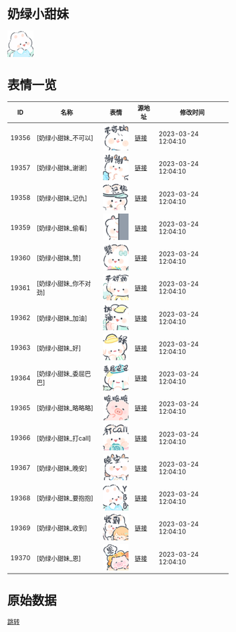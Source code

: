 # 奶绿小甜妹

<img src="./cover.png" height="60" alt="cover" />

# 表情一览

|ID|名称|表情|源地址|修改时间|
|----|----|----|----|----|
|19356|[奶绿小甜妹_不可以]|<img src="./pic/019356_%5B奶绿小甜妹_不可以%5D.png" height="60" alt="不可以"/>|[链接](https://i0.hdslb.com/bfs/garb/3b00a650e0e74dca17da717044bc1bb3b85bb1b2.png)|2023-03-24 12:04:10|
|19357|[奶绿小甜妹_谢谢]|<img src="./pic/019357_%5B奶绿小甜妹_谢谢%5D.png" height="60" alt="谢谢"/>|[链接](https://i0.hdslb.com/bfs/garb/2fa4a9ea0753b85d71e152e9b6194c2b55949f77.png)|2023-03-24 12:04:10|
|19358|[奶绿小甜妹_记仇]|<img src="./pic/019358_%5B奶绿小甜妹_记仇%5D.png" height="60" alt="记仇"/>|[链接](https://i0.hdslb.com/bfs/garb/75944f94aefb4ec8bb686c94e26a9bebcd21e419.png)|2023-03-24 12:04:10|
|19359|[奶绿小甜妹_偷看]|<img src="./pic/019359_%5B奶绿小甜妹_偷看%5D.png" height="60" alt="偷看"/>|[链接](https://i0.hdslb.com/bfs/garb/0ecc4fb0febf6b06137e5c3d8fc3e23febe399c6.png)|2023-03-24 12:04:10|
|19360|[奶绿小甜妹_赞]|<img src="./pic/019360_%5B奶绿小甜妹_赞%5D.png" height="60" alt="赞"/>|[链接](https://i0.hdslb.com/bfs/garb/f1239be79f260def4177554206b67fba4a61dade.png)|2023-03-24 12:04:10|
|19361|[奶绿小甜妹_你不对劲]|<img src="./pic/019361_%5B奶绿小甜妹_你不对劲%5D.png" height="60" alt="你不对劲"/>|[链接](https://i0.hdslb.com/bfs/garb/4ca0df8c1d8bbb379b18deb646899aedf9051317.png)|2023-03-24 12:04:10|
|19362|[奶绿小甜妹_加油]|<img src="./pic/019362_%5B奶绿小甜妹_加油%5D.png" height="60" alt="加油"/>|[链接](https://i0.hdslb.com/bfs/garb/a6b18f15f9f77956487ba0e1bba0676a4bd46705.png)|2023-03-24 12:04:10|
|19363|[奶绿小甜妹_好]|<img src="./pic/019363_%5B奶绿小甜妹_好%5D.png" height="60" alt="好"/>|[链接](https://i0.hdslb.com/bfs/garb/8ef92e73c536f92934665aea96bcc2d6bb8df695.png)|2023-03-24 12:04:10|
|19364|[奶绿小甜妹_委屈巴巴]|<img src="./pic/019364_%5B奶绿小甜妹_委屈巴巴%5D.png" height="60" alt="委屈巴巴"/>|[链接](https://i0.hdslb.com/bfs/garb/a9b2e3d5b72de93818f3a32b0c61638a645d7be7.png)|2023-03-24 12:04:10|
|19365|[奶绿小甜妹_略略略]|<img src="./pic/019365_%5B奶绿小甜妹_略略略%5D.png" height="60" alt="略略略"/>|[链接](https://i0.hdslb.com/bfs/garb/de67cb09371a9ff8a5b63c9f02776b593477c18e.png)|2023-03-24 12:04:10|
|19366|[奶绿小甜妹_打call]|<img src="./pic/019366_%5B奶绿小甜妹_打call%5D.png" height="60" alt="打call"/>|[链接](https://i0.hdslb.com/bfs/garb/bbcd913c77c6a35dc251f6915f84bb5811562b3a.png)|2023-03-24 12:04:10|
|19367|[奶绿小甜妹_晚安]|<img src="./pic/019367_%5B奶绿小甜妹_晚安%5D.png" height="60" alt="晚安"/>|[链接](https://i0.hdslb.com/bfs/garb/f52d3b8f1bcbeba04579ca5717be3a80750b650d.png)|2023-03-24 12:04:10|
|19368|[奶绿小甜妹_要抱抱]|<img src="./pic/019368_%5B奶绿小甜妹_要抱抱%5D.png" height="60" alt="要抱抱"/>|[链接](https://i0.hdslb.com/bfs/garb/5b8b9714834bc060f3e6c63bc5424069ec0e072c.png)|2023-03-24 12:04:10|
|19369|[奶绿小甜妹_收到]|<img src="./pic/019369_%5B奶绿小甜妹_收到%5D.png" height="60" alt="收到"/>|[链接](https://i0.hdslb.com/bfs/garb/689b7b67957087c6ba869bb8f3e0642501308008.png)|2023-03-24 12:04:10|
|19370|[奶绿小甜妹_恩]|<img src="./pic/019370_%5B奶绿小甜妹_恩%5D.png" height="60" alt="恩"/>|[链接](https://i0.hdslb.com/bfs/garb/e7a4c31761e2a11fdc841e59ff7374d2997b2446.png)|2023-03-24 12:04:10|

# 原始数据

[跳转](./raw.json)

